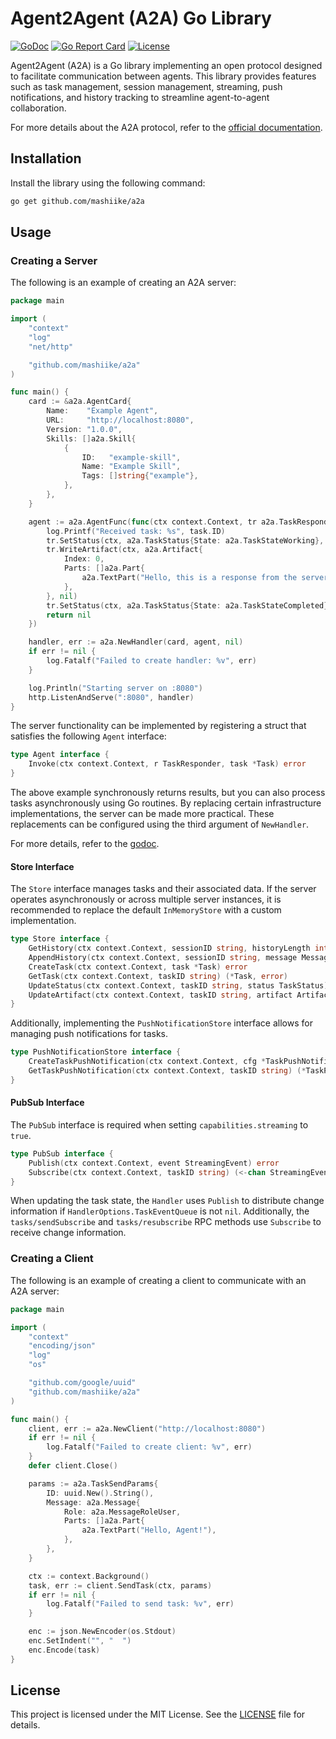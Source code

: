 # Agent2Agent (A2A) Go Library

[![GoDoc](https://godoc.org/github.com/mashiike/a2a?status.svg)](https://godoc.org/github.com/mashiike/a2a)
[![Go Report Card](https://goreportcard.com/badge/github.com/mashiike/a2a)](https://goreportcard.com/report/github.com/mashiike/a2a)
[![License](https://img.shields.io/badge/License-MIT-blue.svg)](https://opensource.org/licenses/MIT)

Agent2Agent (A2A) is a Go library implementing an open protocol designed to facilitate communication between agents. This library provides features such as task management, session management, streaming, push notifications, and history tracking to streamline agent-to-agent collaboration.

For more details about the A2A protocol, refer to the [official documentation](https://google.github.io/A2A/#/documentation).

## Installation

Install the library using the following command:

```bash
go get github.com/mashiike/a2a
```

## Usage

### Creating a Server

The following is an example of creating an A2A server:

```go
package main

import (
	"context"
	"log"
	"net/http"

	"github.com/mashiike/a2a"
)

func main() {
	card := &a2a.AgentCard{
		Name:    "Example Agent",
		URL:     "http://localhost:8080",
		Version: "1.0.0",
		Skills: []a2a.Skill{
			{
				ID:   "example-skill",
				Name: "Example Skill",
				Tags: []string{"example"},
			},
		},
	}

	agent := a2a.AgentFunc(func(ctx context.Context, tr a2a.TaskResponder, task *a2a.Task) error {
		log.Printf("Received task: %s", task.ID)
		tr.SetStatus(ctx, a2a.TaskStatus{State: a2a.TaskStateWorking}, false, nil)
		tr.WriteArtifact(ctx, a2a.Artifact{
			Index: 0,
			Parts: []a2a.Part{
				a2a.TextPart("Hello, this is a response from the server."),
			},
		}, nil)
		tr.SetStatus(ctx, a2a.TaskStatus{State: a2a.TaskStateCompleted}, true, nil)
		return nil
	})

	handler, err := a2a.NewHandler(card, agent, nil)
	if err != nil {
		log.Fatalf("Failed to create handler: %v", err)
	}

	log.Println("Starting server on :8080")
	http.ListenAndServe(":8080", handler)
}
```

The server functionality can be implemented by registering a struct that satisfies the following `Agent` interface:

```go
type Agent interface {
	Invoke(ctx context.Context, r TaskResponder, task *Task) error
}
```

The above example synchronously returns results, but you can also process tasks asynchronously using Go routines. By replacing certain infrastructure implementations, the server can be made more practical. These replacements can be configured using the third argument of `NewHandler`.

For more details, refer to the [godoc](https://pkg.go.dev/github.com/mashiike/a2a#HandlerOptions).

#### Store Interface

The `Store` interface manages tasks and their associated data. If the server operates asynchronously or across multiple server instances, it is recommended to replace the default `InMemoryStore` with a custom implementation.

```go
type Store interface {
	GetHistory(ctx context.Context, sessionID string, historyLength int) ([]Message, error)
	AppendHistory(ctx context.Context, sessionID string, message Message) error
	CreateTask(ctx context.Context, task *Task) error
	GetTask(ctx context.Context, taskID string) (*Task, error)
	UpdateStatus(ctx context.Context, taskID string, status TaskStatus) error
	UpdateArtifact(ctx context.Context, taskID string, artifact Artifact) error
}
```

Additionally, implementing the `PushNotificationStore` interface allows for managing push notifications for tasks.

```go
type PushNotificationStore interface {
	CreateTaskPushNotification(ctx context.Context, cfg *TaskPushNotificationConfig) error
	GetTaskPushNotification(ctx context.Context, taskID string) (*TaskPushNotificationConfig, error)
}
```

#### PubSub Interface

The `PubSub` interface is required when setting `capabilities.streaming` to `true`.

```go
type PubSub interface {
	Publish(ctx context.Context, event StreamingEvent) error
	Subscribe(ctx context.Context, taskID string) (<-chan StreamingEvent, error)
}
```

When updating the task state, the `Handler` uses `Publish` to distribute change information if `HandlerOptions.TaskEventQueue` is not `nil`. Additionally, the `tasks/sendSubscribe` and `tasks/resubscribe` RPC methods use `Subscribe` to receive change information.

### Creating a Client

The following is an example of creating a client to communicate with an A2A server:

```go
package main

import (
	"context"
	"encoding/json"
	"log"
	"os"

	"github.com/google/uuid"
	"github.com/mashiike/a2a"
)

func main() {
	client, err := a2a.NewClient("http://localhost:8080")
	if err != nil {
		log.Fatalf("Failed to create client: %v", err)
	}
	defer client.Close()

	params := a2a.TaskSendParams{
		ID: uuid.New().String(),
		Message: a2a.Message{
			Role: a2a.MessageRoleUser,
			Parts: []a2a.Part{
				a2a.TextPart("Hello, Agent!"),
			},
		},
	}

	ctx := context.Background()
	task, err := client.SendTask(ctx, params)
	if err != nil {
		log.Fatalf("Failed to send task: %v", err)
	}

	enc := json.NewEncoder(os.Stdout)
	enc.SetIndent("", "  ")
	enc.Encode(task)
}
```

## License

This project is licensed under the MIT License. See the [LICENSE](./LICENSE) file for details.
